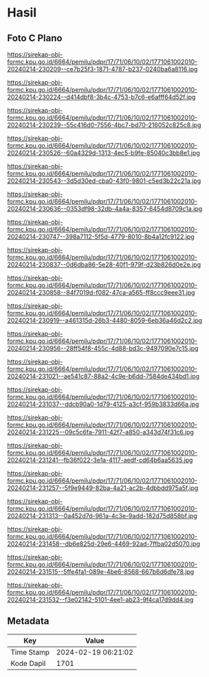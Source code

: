 # Hasil

## Foto C Plano

https://sirekap-obj-formc.kpu.go.id/6664/pemilu/pdpr/17/71/06/10/02/1771061002010-20240214-230209--ce7b25f3-1871-4787-b237-0240ba6a8116.jpg

https://sirekap-obj-formc.kpu.go.id/6664/pemilu/pdpr/17/71/06/10/02/1771061002010-20240214-230224--d414dbf8-3b4c-4753-b7c6-e6afff64d52f.jpg

https://sirekap-obj-formc.kpu.go.id/6664/pemilu/pdpr/17/71/06/10/02/1771061002010-20240214-230239--55c416d0-7556-4bc7-bd70-216052c825c8.jpg

https://sirekap-obj-formc.kpu.go.id/6664/pemilu/pdpr/17/71/06/10/02/1771061002010-20240214-230526--60a4329d-1313-4ec5-b9fe-85040c3bb8e1.jpg

https://sirekap-obj-formc.kpu.go.id/6664/pemilu/pdpr/17/71/06/10/02/1771061002010-20240214-230543--3d5d30ed-cba0-43f0-9801-c5ed3b22c21a.jpg

https://sirekap-obj-formc.kpu.go.id/6664/pemilu/pdpr/17/71/06/10/02/1771061002010-20240214-230636--0353df98-32db-4a4a-8357-6454d8709c1a.jpg

https://sirekap-obj-formc.kpu.go.id/6664/pemilu/pdpr/17/71/06/10/02/1771061002010-20240214-230747--398a7112-5f5d-4779-8010-8b4a12fc9122.jpg

https://sirekap-obj-formc.kpu.go.id/6664/pemilu/pdpr/17/71/06/10/02/1771061002010-20240214-230837--0d6dba86-5e28-40f1-979f-d23b826d0e2e.jpg

https://sirekap-obj-formc.kpu.go.id/6664/pemilu/pdpr/17/71/06/10/02/1771061002010-20240214-230858--84f7019d-f082-47ca-a565-ff8ccc9eee31.jpg

https://sirekap-obj-formc.kpu.go.id/6664/pemilu/pdpr/17/71/06/10/02/1771061002010-20240214-230919--a461315d-26b3-4480-8059-6eb36a46d2c2.jpg

https://sirekap-obj-formc.kpu.go.id/6664/pemilu/pdpr/17/71/06/10/02/1771061002010-20240214-230956--28ff54f8-455c-4d88-bd3c-9497090e7c15.jpg

https://sirekap-obj-formc.kpu.go.id/6664/pemilu/pdpr/17/71/06/10/02/1771061002010-20240214-231021--ae541c87-88a2-4c9e-b6dd-7584de434bd1.jpg

https://sirekap-obj-formc.kpu.go.id/6664/pemilu/pdpr/17/71/06/10/02/1771061002010-20240214-231037--ddcb90a0-1d79-4125-a3cf-959b3833d66a.jpg

https://sirekap-obj-formc.kpu.go.id/6664/pemilu/pdpr/17/71/06/10/02/1771061002010-20240214-231225--09c5c6fa-7911-42f7-a850-a343d74f31c6.jpg

https://sirekap-obj-formc.kpu.go.id/6664/pemilu/pdpr/17/71/06/10/02/1771061002010-20240214-231241--fb36f022-3e1a-4117-aedf-cd64b6aa5635.jpg

https://sirekap-obj-formc.kpu.go.id/6664/pemilu/pdpr/17/71/06/10/02/1771061002010-20240214-231257--5f9e9449-82ba-4a21-ac2b-4dbbdd975a5f.jpg

https://sirekap-obj-formc.kpu.go.id/6664/pemilu/pdpr/17/71/06/10/02/1771061002010-20240214-231313--0a452d7d-961a-4c3e-9add-182d75d858bf.jpg

https://sirekap-obj-formc.kpu.go.id/6664/pemilu/pdpr/17/71/06/10/02/1771061002010-20240214-231458--db6e825d-29e6-4469-92ad-7ffba02d5070.jpg

https://sirekap-obj-formc.kpu.go.id/6664/pemilu/pdpr/17/71/06/10/02/1771061002010-20240214-231515--5ffe4fa1-089e-4be6-8568-667b6d6dfe78.jpg

https://sirekap-obj-formc.kpu.go.id/6664/pemilu/pdpr/17/71/06/10/02/1771061002010-20240214-231532--f3e02142-5101-4ee1-ab23-9f4ca17d9dd4.jpg


## Metadata

| Key        | Value               |
| ---------- | ------------------- |
| Time Stamp | 2024-02-19 06:21:02 |
| Kode Dapil | 1701                |



